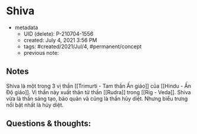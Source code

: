 # Shiva

- metadata
	- UID (delete): P-210704-1556
	- created: July 4, 2021 3:56 PM
	- tags: #created/2021/Jul/4, #permanent/concept 
	- previous note:

## Notes
Shiva là một trong 3 vị thần [[Trimurti - Tam thần Ấn giáo]] của [[Hindu - Ấn Độ giáo]]. Vị thần này xuất thân từ thần [[Rudra]] trong [[Rig - Veda]]. Shiva vừa là thần sáng tạo, bảo quản và cũng là thần hủy diệt. Nhưng biểu trưng nổi bật nhất là hủy diệt.

## Questions & thoughts:


